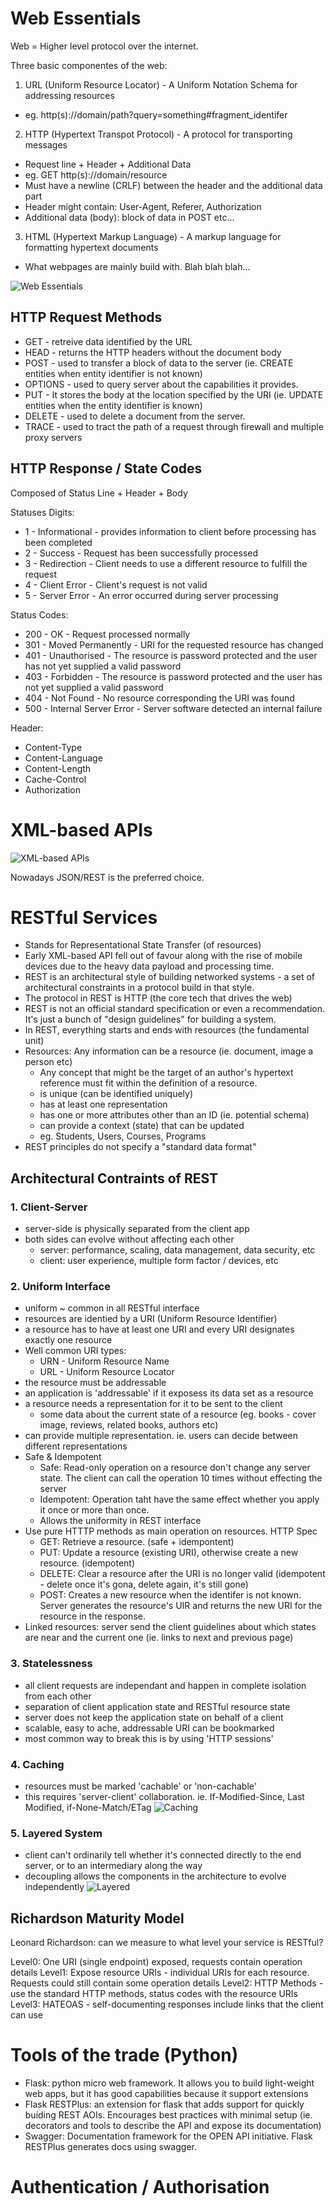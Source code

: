# Web Essentials
Web = Higher level protocol over the internet.

Three basic componentes of the web: 
1. URL (Uniform Resource Locator) - A Uniform Notation Schema for addressing resources
- eg. http(s)://domain/path?query=something#fragment_identifer

2. HTTP (Hypertext Transpot Protocol) - A protocol for transporting messages
- Request line + Header + Additional Data
- eg. GET http(s)://domain/resource
- Must have a newline (CRLF) between the header and the additional data part
- Header might contain: User-Agent, Referer, Authorization
- Additional data (body): block of data in POST etc...

3. HTML (Hypertext Markup Language) - A markup language for formatting hypertext documents
- What webpages are mainly build with. Blah blah blah...

![Web Essentials](images/web_essence.png)

## HTTP Request Methods
* GET     - retreive data identified by the URL
* HEAD    - returns the HTTP headers without the document body
* POST    - used to transfer a block of data to the server (ie. CREATE entities when entity identifier is not known)
* OPTIONS - used to query server about the capabilities it provides.
* PUT     - It stores the body at the location specified by the URI (ie. UPDATE entities when the entity identifier is known)
* DELETE  - used to delete a document from the server.
* TRACE   - used to tract the path of a request through firewall and multiple proxy servers

## HTTP Response / State Codes
Composed of Status Line + Header + Body

Statuses Digits:
* 1 - Informational - provides information to client before processing has been completed
* 2 - Success       - Request has been successfully processed
* 3 - Redirection   - Client needs to use a different resource to fulfill the request
* 4 - Client Error  - Client's request is not valid
* 5 - Server Error  - An error occurred during server processing

Status Codes:
* 200 - OK - Request processed normally
* 301 - Moved Permanently - URI for the requested resource has changed
* 401 - Unauthorised - The resource is password protected and the user has not yet supplied a valid password
* 403 - Forbidden - The resource is password protected and the user has not yet supplied a valid password
* 404 - Not Found - No resource corresponding the URI was found
* 500 - Internal Server Error - Server software detected an internal failure

Header:
  - Content-Type
  - Content-Language
  - Content-Length
  - Cache-Control
  - Authorization


# XML-based APIs
![XML-based APIs](images/xml-api.png)

Nowadays JSON/REST is the preferred choice.

# RESTful Services
- Stands for Representational State Transfer (of resources)
- Early XML-based API fell out of favour along with the rise of mobile devices due to the heavy data payload and processing time.
- REST is an architectural style of building networked systems - a set of architectural constraints in a protocol build in that style.
- The protocol in REST is HTTP (the core tech that drives the web)
- REST is not an official standard specification or even a recommendation. It's just a bunch of "design guidelines" for building a system.
- In REST, everything starts and ends with resources (the fundamental unit)
- Resources: Any information can be a resource (ie. document, image a person etc)
  - Any concept that might be the target of an author's hypertext reference must fit within the definition of a resource.
  - is unique (can be identified uniquely)
  - has at least one representation
  - has one or more attributes other than an ID (ie. potential schema)
  - can provide a context (state) that can be updated
  - eg. Students, Users, Courses, Programs
- REST principles do not specify a "standard data format"

## Architectural Contraints of REST
### 1. Client-Server
- server-side is physically separated from the client app
- both sides can evolve without affecting each other
  - server: performance, scaling, data management, data security, etc
  - client: user experience, multiple form factor / devices, etc 

### 2. Uniform Interface
- uniform ~ common in all RESTful interface
- resources are identied by a URI (Uniform Resource Identifier)
- a resource has to have at least one URI and every URI designates exactly one resource
- Well common URI types:
  - URN - Uniform Resource Name
  - URL - Uniform Resource Locator
- the resource must be addressable
- an application is 'addressable' if it exposess its data set as a resource
- a resource needs a representation for it to be sent to the client
  - some data about the current state of a resource (eg. books - cover image, reviews, related books, authors etc)
- can provide multiple representation. ie. users can decide between different representations
- Safe & Idempotent
  - Safe: Read-only operation on a resource don't change any server state. The client can call the operation 10 times without effecting the server
  - Idempotent: Operation taht have the same effect whether you apply it once or more than once. 
  - Allows the uniformity in REST interface
- Use pure HTTTP methods as main operation on resources. HTTP Spec
  - GET: Retrieve a resource. (safe + idempontent)
  - PUT: Update a resource (existing URI), otherwise create a new resource. (idempotent)
  - DELETE: Clear a resource after the URI is no longer valid  (idempotent - delete once it's gona, delete again, it's still gone)
  - POST: Creates a new resource when the identifer is not known. Server generates the resource's UIR and returns the new URI for the resource in the response.
- Linked resources: server send the client guidelines about which states are near and the current one (ie. links to next and previous page)

### 3. Statelessness
- all client requests are independant and happen in complete isolation from each other
- separation of client application state and RESTful resource state
- server does not keep the application state on behalf of a client
- scalable, easy to ache, addressable URI can be bookmarked
- most common way to break this is by using 'HTTP sessions'

### 4. Caching
- resources must be marked 'cachable' or 'non-cachable'
- this requires 'server-client' collaboration. ie. If-Modified-Since, Last Modified, if-None-Match/ETag
![Caching](images/cache.png)

### 5. Layered System
- client can't ordinarily tell whether it's connected directly to the end server, or to an intermediary along the way
- decoupling allows the components in the architecture to evolve independently
![Layered](images/layered.png)


## Richardson Maturity Model
Leonard Richardson: can we measure to what level your service is RESTful?

Level0: One URI (single endpoint) exposed, requests contain operation details
Level1: Expose resource URIs - individual URIs for each resource. Requests could still contain some operation details
Level2: HTTP Methods - use the standard HTTP methods, status codes with the resource URIs
Level3: HATEOAS - self-documenting responses include links that the client can use


# Tools of the trade (Python)
- Flask: python micro web framework. It allows you to build light-weight web apps, but it has good capabilities because it support extensions
- Flask RESTPlus: an extension for flask that adds support for quickly buiding REST AOIs. Encourages best practices with minimal setup (ie. decorators and tools to describe the API and expose its documentation) 
- Swagger: Documentation framework for the OPEN API initiative. Flask RESTPlus generates docs using swagger.

# Authentication / Authorisation
